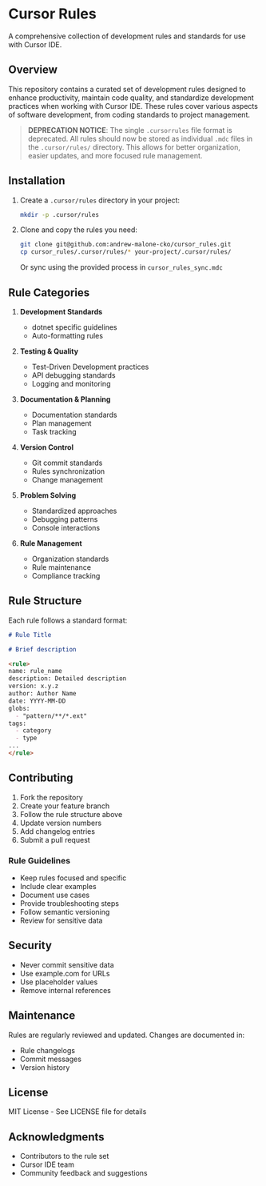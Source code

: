 # Cursor Rules

A comprehensive collection of development rules and standards for use with Cursor IDE.

## Overview

This repository contains a curated set of development rules designed to enhance productivity, maintain code quality, and standardize development practices when working with Cursor IDE. These rules cover various aspects of software development, from coding standards to project management.

> **DEPRECATION NOTICE**: The single `.cursorrules` file format is deprecated. All rules should now be stored as individual `.mdc` files in the `.cursor/rules/` directory. This allows for better organization, easier updates, and more focused rule management.

## Installation

1. Create a `.cursor/rules` directory in your project:

   ```bash
   mkdir -p .cursor/rules
   ```

2. Clone and copy the rules you need:

   ```bash
   git clone git@github.com:andrew-malone-cko/cursor_rules.git
   cp cursor_rules/.cursor/rules/* your-project/.cursor/rules/
   ```

   Or sync using the provided process in `cursor_rules_sync.mdc`

## Rule Categories

1. **Development Standards**

   - dotnet specific guidelines
   - Auto-formatting rules

2. **Testing & Quality**

   - Test-Driven Development practices
   - API debugging standards
   - Logging and monitoring

3. **Documentation & Planning**

   - Documentation standards
   - Plan management
   - Task tracking

4. **Version Control**

   - Git commit standards
   - Rules synchronization
   - Change management

5. **Problem Solving**

   - Standardized approaches
   - Debugging patterns
   - Console interactions

6. **Rule Management**
   - Organization standards
   - Rule maintenance
   - Compliance tracking

## Rule Structure

Each rule follows a standard format:

```markdown
# Rule Title

# Brief description

<rule>
name: rule_name
description: Detailed description
version: x.y.z
author: Author Name
date: YYYY-MM-DD
globs:
  - "pattern/**/*.ext"
tags:
  - category
  - type
...
</rule>
```

## Contributing

1. Fork the repository
2. Create your feature branch
3. Follow the rule structure above
4. Update version numbers
5. Add changelog entries
6. Submit a pull request

### Rule Guidelines

- Keep rules focused and specific
- Include clear examples
- Document use cases
- Provide troubleshooting steps
- Follow semantic versioning
- Review for sensitive data

## Security

- Never commit sensitive data
- Use example.com for URLs
- Use placeholder values
- Remove internal references

## Maintenance

Rules are regularly reviewed and updated. Changes are documented in:

- Rule changelogs
- Commit messages
- Version history

## License

MIT License - See LICENSE file for details

## Acknowledgments

- Contributors to the rule set
- Cursor IDE team
- Community feedback and suggestions
